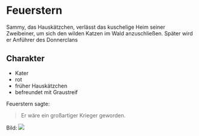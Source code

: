 # Feuerstern

Sammy, das Hauskätzchen, verlässt das kuschelige Heim seiner Zweibeiner, um sich den wilden Katzen im Wald anzuschließen.
Später wird er Anführer des Donnerclans


## Charakter
* Kater
* rot
* früher Hauskätzchen
* befreundet mit Graustreif

Feuerstern sagte:
> Er wäre ein großartiger Krieger geworden.

Bild:
<img src="https://vignette.wikia.nocookie.net/warrior-cats/images/7/7d/Die_Mission_des_Sch%C3%BClers.jpg/revision/latest/top-crop/width/300/height/300?cb=20161105171547&path-prefix=de"/>